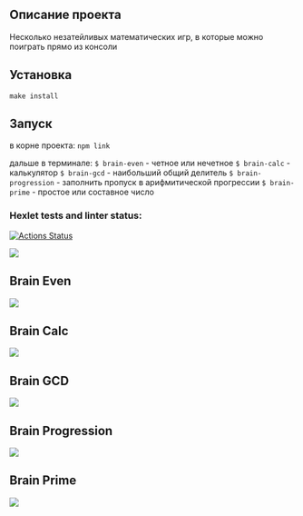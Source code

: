 <h2>Описание проекта</h2>
Несколько незатейливых математических игр, в которые можно поиграть прямо из консоли

<h2>Установка</h2>
<code>make install</code>

<h2>Запуск</h2>
в корне проекта:
<code>npm link</code>

дальше в терминале:
<code>$ brain-even</code> - четное или нечетное
<code>$ brain-calc</code> - калькулятор
<code>$ brain-gcd</code> - наибольший общий делитель
<code>$ brain-progression</code> - заполнить пропуск в арифмитической прогрессии
<code>$ brain-prime</code> - простое или составное число

### Hexlet tests and linter status:
[![Actions Status](https://github.com/rdsid/js-starter-project-44/actions/workflows/hexlet-check.yml/badge.svg)](https://github.com/rdsid/js-starter-project-44/actions)

<a href="https://codeclimate.com/github/rdsid/hexlet-git/maintainability"><img src="https://api.codeclimate.com/v1/badges/5b4750a40565006ed535/maintainability" /></a><br>
<h2>Brain Even</h2>
<a href="https://asciinema.org/a/QOBZFSY8iAEXaBjIzCc0Sg4pN" target="_blank"><img src="https://asciinema.org/a/QOBZFSY8iAEXaBjIzCc0Sg4pN.svg" /></a><br>
<h2>Brain Calc</h2>
<a href="https://asciinema.org/a/2PhFuCMNGpMTU53nlOtPmqzvA" target="_blank"><img src="https://asciinema.org/a/2PhFuCMNGpMTU53nlOtPmqzvA.svg" /></a>
<h2>Brain GCD</h2>
<a href="https://asciinema.org/a/FWcgwCku0OvVdD8PA8t7hwGho" target="_blank"><img src="https://asciinema.org/a/FWcgwCku0OvVdD8PA8t7hwGho.svg" /></a>
<h2>Brain Progression</h2>
<a href="https://asciinema.org/a/fIrEYKpUixWUX074kMSnIkDHE" target="_blank"><img src="https://asciinema.org/a/fIrEYKpUixWUX074kMSnIkDHE.svg" /></a>
<h2>Brain Prime</h2>
<a href="https://asciinema.org/a/2CmBB2e5jKssxQSIjPewM4z1U" target="_blank"><img src="https://asciinema.org/a/2CmBB2e5jKssxQSIjPewM4z1U.svg" /></a>
